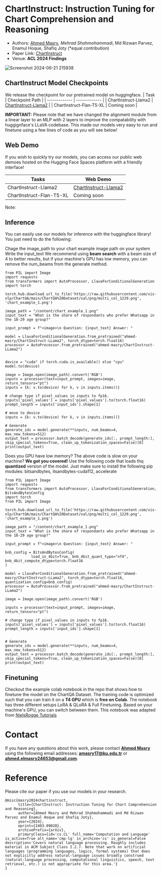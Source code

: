 # ChartInstruct: Instruction Tuning for Chart Comprehension and Reasoning

* Authors: [Ahmed Masry](https://ahmedmasryku.github.io/)*, Mehrad Shahmohammadi*, Md Rizwan Parvez, Enamul Hoque, Shafiq Joty (*equal contribution)
* Paper Link: [ChartInstruct](https://arxiv.org/abs/2403.09028)
* Venue: **ACL 2024 Findings**
  
![Screenshot 2024-06-21 215938](https://github.com/vis-nlp/ChartInstruct/assets/47740795/a08ceaa3-39a4-48e2-8064-1a76abc7b2e1)

## ChartInstruct Model Checkpoints
We release the checkpoint for our pretrained model on huggingface. 
| Task  | Checkpoint Path |
| ------------- | ------------- |
| ChartInstruct-Llama2  | [ChartInstruct-Llama2](https://huggingface.co/ahmed-masry/ChartInstruct-LLama2)  |
| ChartInstruct-Flan-T5-XL  | Coming soon |

**IMPORTANT:** Please note that we have changed the alignment module from a linear layer to an MLP with 2 layers to improve the compatability with huggignface's LLaVA codebase. This made our models very easy to run and finetune using a few lines of code as you will see below!

## Web Demo
If you wish to quickly try our models, you can access our public web demoes hosted on the Hugging Face Spaces platform with a friendly interface!

| Tasks  | Web Demo |
| ------------- | ------------- |
| ChartInstruct-Llama2  | [ChartInstruct-Llama2](https://huggingface.co/spaces/ahmed-masry/ChartInstruct-LLama2) |
| ChartInstruct-Flan-T5-XL  | Coming soon |

Note: 

## Inference
You can easily use our models for inference with the huggingface library! You just need to do the following:

Chage the image_path to your chart example image path on your system
Write the input_text
We recommend using **beam search** with a beam size of 4 to better results, but if your machine's GPU has low memory, you can remove the num_beams from the generate method.


```
from PIL import Image
import requests
from transformers import AutoProcessor, LlavaForConditionalGeneration
import torch

torch.hub.download_url_to_file('https://raw.githubusercontent.com/vis-nlp/ChartQA/main/ChartQA%20Dataset/val/png/multi_col_1229.png', 'chart_example_1.png')

image_path = "/content/chart_example_1.png"
input_text = "What is the share of respondants who prefer Whatsapp in the 18-29 age group?"

input_prompt = f"<image>\n Question: {input_text} Answer: "

model = LlavaForConditionalGeneration.from_pretrained("ahmed-masry/ChartInstruct-LLama2", torch_dtype=torch.float16)
processor = AutoProcessor.from_pretrained("ahmed-masry/ChartInstruct-LLama2")


device = "cuda" if torch.cuda.is_available() else "cpu"
model.to(device)

image = Image.open(image_path).convert('RGB')
inputs = processor(text=input_prompt, images=image, return_tensors="pt")
inputs = {k: v.to(device) for k, v in inputs.items()}

# change type if pixel_values in inputs to fp16. 
inputs['pixel_values'] = inputs['pixel_values'].to(torch.float16)
prompt_length = inputs['input_ids'].shape[1]

# move to device
inputs = {k: v.to(device) for k, v in inputs.items()}

# Generate
generate_ids = model.generate(**inputs, num_beams=4, max_new_tokens=512)
output_text = processor.batch_decode(generate_ids[:, prompt_length:], skip_special_tokens=True, clean_up_tokenization_spaces=False)[0]
print(output_text)

```

Does you GPU have low memory? The above code is slow on your machine? **We got you covered!** Use the following code that loads thq **quantized** version of the model. 
Just make sure to install the following pip modules: bitsandbytes, itsandbytes-cuda112, accelerate

```
from PIL import Image
import requests
from transformers import AutoProcessor, LlavaForConditionalGeneration, BitsAndBytesConfig
import torch
from PIL import Image

torch.hub.download_url_to_file('https://raw.githubusercontent.com/vis-nlp/ChartQA/main/ChartQA%20Dataset/val/png/multi_col_1229.png', 'chart_example_1.png')

image_path = "/content/chart_example_1.png"
input_text = "What is the share of respondants who prefer Whatsapp in the 18-29 age group?"

input_prompt = f"<image>\n Question: {input_text} Answer: "

bnb_config = BitsAndBytesConfig(
            load_in_4bit=True, bnb_4bit_quant_type="nf4", bnb_4bit_compute_dtype=torch.float16
)

model = LlavaForConditionalGeneration.from_pretrained("ahmed-masry/ChartInstruct-LLama2", torch_dtype=torch.float16, quantization_config=bnb_config)
processor = AutoProcessor.from_pretrained("ahmed-masry/ChartInstruct-LLama2")

image = Image.open(image_path).convert('RGB')

inputs = processor(text=input_prompt, images=image, return_tensors="pt")

# change type if pixel_values in inputs to fp16. 
inputs['pixel_values'] = inputs['pixel_values'].to(torch.float16)
prompt_length = inputs['input_ids'].shape[1]


# Generate
generate_ids = model.generate(**inputs, num_beams=4, max_new_tokens=512)
output_text = processor.batch_decode(generate_ids[:, prompt_length:], skip_special_tokens=True, clean_up_tokenization_spaces=False)[0]
print(output_text)
```

## Finetuning 
Checkout the example colab notebook in the repo that shows how to finetune the model on the ChartQA Dataset. 
The training code is optimized such that you can train it on a **T4 GPU** which is **free on Colab**. 
The notebook has three different setups LoRA & QLoRA & Full Finetuning. Based on your machine's GPU, you can switch between them. 
This notebook was adapted from [NielsRogge Tutorials](https://github.com/NielsRogge/Transformers-Tutorials/blob/master/LLaVa/Fine_tune_LLaVa_on_a_custom_dataset_(with_PyTorch_Lightning).ipynb)

# Contact
If you have any questions about this work, please contact **[Ahmed Masry](https://ahmedmasryku.github.io/)** using the following email addresses: **amasry17@ku.edu.tr** or **ahmed.elmasry24653@gmail.com**.

# Reference
Please cite our paper if you use our models in your research. 

```
@misc{masry2024chartinstruct,
      title={ChartInstruct: Instruction Tuning for Chart Comprehension and Reasoning}, 
      author={Ahmed Masry and Mehrad Shahmohammadi and Md Rizwan Parvez and Enamul Hoque and Shafiq Joty},
      year={2024},
      eprint={2403.09028},
      archivePrefix={arXiv},
      primaryClass={id='cs.CL' full_name='Computation and Language' is_active=True alt_name='cmp-lg' in_archive='cs' is_general=False description='Covers natural language processing. Roughly includes material in ACM Subject Class I.2.7. Note that work on artificial languages (programming languages, logics, formal systems) that does not explicitly address natural-language issues broadly construed (natural-language processing, computational linguistics, speech, text retrieval, etc.) is not appropriate for this area.'}
}
```
